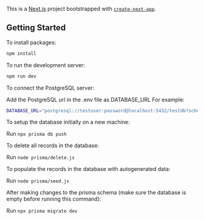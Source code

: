 This is a [Next.js](https://nextjs.org/) project bootstrapped with [`create-next-app`](https://github.com/vercel/next.js/tree/canary/packages/create-next-app).

## Getting Started

To install packages:

```bash
npm install
```

To run the development server:

```bash
npm run dev
```

To connect the PostgreSQL server:

Add the PostgreSQL url in the .env file as DATABASE_URL 
For example:
```bash
DATABASE_URL="postgresql://testuser:password@localhost:5432/testdb?schema=public"
```

To setup the database initially on a new machine:

Run `npx prisma db push`

To delete all records in the database:

Run `node prisma/delete.js`

To populate the records in the database with autogenerated data:

Run `node prisma/seed.js`

After making changes to the prisma schema (make sure the database is empty before running this command):

Run `npx prisma migrate dev`
